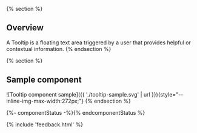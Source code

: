 {% section %}
  ## Overview
  A Tooltip is a floating text area triggered by a user that provides helpful or 
  contextual information.
{% endsection %}

{% section %}
  ## Sample component
  ![Tooltip component sample]({{ './tooltip-sample.svg' | url }}){style="--inline-img-max-width:272px;"}
{% endsection %}

{%- componentStatus -%}{% endcomponentStatus %}

{% include 'feedback.html' %}
